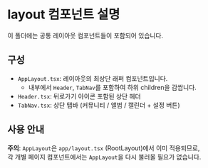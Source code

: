 # layout 컴포넌트 설명

이 폴더에는 공통 레이아웃 컴포넌트들이 포함되어 있습니다.

## 구성

- `AppLayout.tsx`: 레이아웃의 최상단 래퍼 컴포넌트입니다.
  - 내부에서 `Header`, `TabNav`를 포함하여 하위 children을 감쌉니다.
- `Header.tsx`: 뒤로가기 아이콘 포함된 상단 헤더
- `TabNav.tsx`: 상단 탭바 (커뮤니티 / 앨범 / 캘린더 + 설정 버튼)

## 사용 안내

**주의**: `AppLayout`은 `app/layout.tsx` (RootLayout)에서 이미 적용되므로,  
각 개별 페이지 컴포넌트에서는 `AppLayout`을 다시 불러올 필요가 없습니다.
